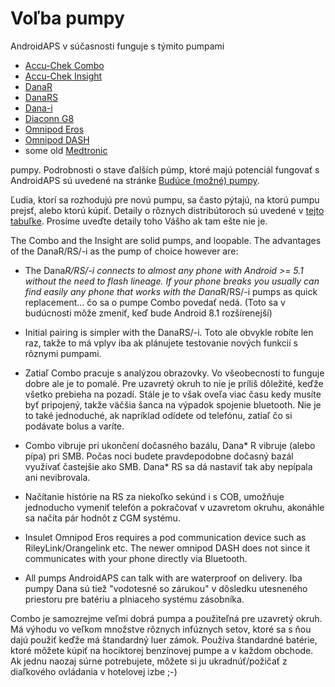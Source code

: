 # Voľba pumpy

AndroidAPS v súčasnosti funguje s týmito pumpami

* [Accu-Chek Combo](../Configuration/Accu-Chek-Combo-Pump.md)
* [Accu-Chek Insight](../Configuration/Accu-Chek-Insight-Pump.md)
* [DanaR](../Configuration/DanaR-Insulin-Pump.md)
* [DanaRS](../Configuration/DanaRS-Insulin-Pump.md)
* [Dana-i](../Configuration/DanaRS-Insulin-Pump.md)
* [Diaconn G8 ](../Configuration/DiaconnG8.rst)
* [Omnipod Eros](../Configuration/OmnipodEros.rst)
* [Omnipod DASH](../Configuration/OmnipodDASH.md)
* some old [Medtronic](../Configuration/MedtronicPump.md)

pumpy. Podrobnosti o stave ďalších púmp, ktoré majú potenciál fungovať s AndroidAPS sú uvedené na stránke [Budúce (možné) pumpy](Future-possible-Pump-Drivers.md).

Ľudia, ktorí sa rozhodujú pre novú pumpu, sa často pýtajú, na ktorú pumpu prejsť, alebo ktorú kúpiť. Detaily o rôznych distribútoroch sú uvedené v [tejto tabuľke](https://drive.google.com/open?id=1CRfmmjA-0h_9nkRViP3J9FyflT9eu-a8HeMrhrKzKz0). Prosíme uveďte detaily toho Vášho ak tam ešte nie je.

The Combo and the Insight are solid pumps, and loopable. The advantages of the DanaR/RS/-i as the pump of choice however are:

* The Dana*R/RS/-i connects to almost any phone with Android >= 5.1 without the need to flash lineage. If your phone breaks you usually can find easily any phone that works with the Dana*R/RS/-i pumps as quick replacement... čo sa o pumpe Combo povedať nedá. (Toto sa v budúcnosti môže zmeniť, keď bude Android 8.1 rozšírenejší)

* Initial pairing is simpler with the DanaRS/-i. Toto ale obvykle robíte len raz, takže to má vplyv iba ak plánujete testovanie nových funkcií s rôznymi pumpami.

* Zatiaľ Combo pracuje s analýzou obrazovky. Vo všeobecnosti to funguje dobre ale je to pomalé. Pre uzavretý okruh to nie je príliš dôležité, keďže všetko prebieha na pozadí. Stále je to však oveľa viac času kedy musíte byť pripojený, takže väčšia šanca na výpadok spojenie bluetooth. Nie je to také jednoduché, ak napríklad odídete od telefónu, zatiaľ čo si podávate bolus a varíte.

* Combo vibruje pri ukončení dočasného bazálu, Dana* R vibruje (alebo pípa) pri SMB. Počas noci budete pravdepodobne dočasný bazál využívať častejšie ako SMB. Dana* RS sa dá nastaviť tak aby nepípala ani nevibrovala.

* Načítanie histórie na RS za niekoľko sekúnd i s COB, umožňuje jednoducho vymeniť telefón a pokračovať v uzavretom okruhu, akonáhle sa načíta pár hodnôt z CGM systému.

* Insulet Omnipod Eros requires a pod communication device such as RileyLink/Orangelink etc. The newer omnipod DASH does not since it communicates with your phone directly via Bluetooth.

* All pumps AndroidAPS can talk with are waterproof on delivery. Iba pumpy Dana sú tiež "vodotesné so zárukou" v dôsledku utesneného priestoru pre batériu a plniaceho systému zásobníka.

Combo je samozrejme veľmi dobrá pumpa a použiteľná pre uzavretý okruh. Má výhodu vo veľkom množstve rôznych infúznych setov, ktoré sa s ňou dajú použiť keďže má štandardný luer zámok. Používa štandardné batérie, ktoré môžete kúpiť na hociktorej benzínovej pumpe a v každom obchode. Ak jednu naozaj súrne potrebujete, môžete si ju ukradnúť/požičať z diaľkového ovládania v hotelovej izbe ;-)